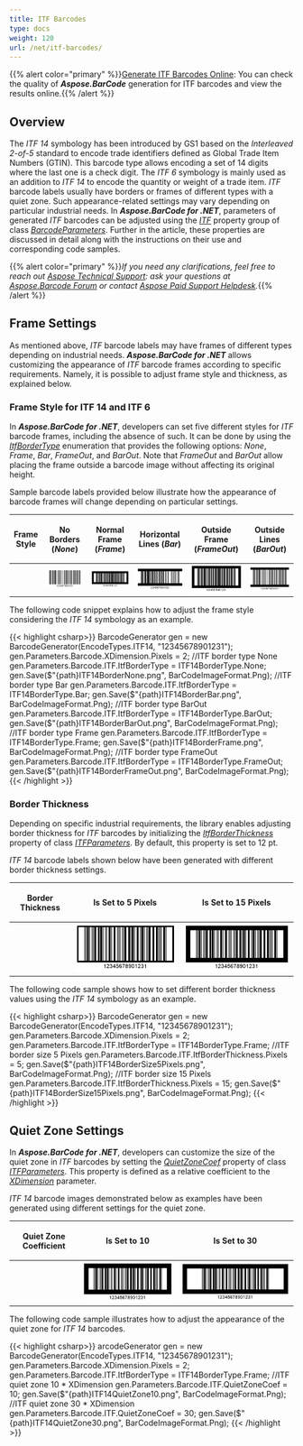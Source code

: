 ```yaml
---
title: ITF Barcodes
type: docs
weight: 120
url: /net/itf-barcodes/
---
```

{{% alert color="primary" %}}[Generate ITF Barcodes Online](https://products.aspose.app/barcode/generate/itf): You can check the quality of ***Aspose.BarCode*** generation for ITF barcodes and view the results online.{{% /alert %}}

## **Overview**
The *ITF 14* symbology has been introduced by GS1 based on the *Interleaved 2-of-5* standard to encode trade identifiers defined as Global Trade Item Numbers (GTIN). This barcode type allows encoding a set of 14 digits where the last one is a check digit. The *ITF 6* symbology is mainly used as an addition to *ITF 14* to encode the quantity or weight of a trade item. *ITF* barcode labels usually have borders or frames of different types with a quiet zone. Such appearance-related settings may vary depending on particular industrial needs. In ***Aspose.BarCode for .NET***, parameters of generated *ITF* barcodes can be adjusted using the [*ITF*](https://reference.aspose.com/barcode/net/aspose.barcode.generation/barcodeparameters/properties/itf) property group of class [*BarcodeParameters*](https://reference.aspose.com/barcode/net/aspose.barcode.generation/barcodeparameters). Further in the article, these properties are discussed in detail along with the instructions on their use and corresponding code samples.
  
{{% alert color="primary" %}}*If you need any clarifications, feel free to reach out [Aspose Technical Support](/barcode/net/technical-support/): ask your questions at [Aspose.Barcode Forum](https://forum.aspose.com/c/barcode/13) or contact [Aspose Paid Support Helpdesk](https://helpdesk.aspose.com/).*{{% /alert %}}

## **Frame Settings**
As mentioned above, *ITF* barcode labels may have frames of different types depending on industrial needs. ***Aspose.BarCode for .NET*** allows customizing the appearance of *ITF* barcode frames according to specific requirements. Namely, it is possible to adjust frame style and thickness, as explained below.
 
### **Frame Style for ITF 14 and ITF 6**
In ***Aspose.BarCode for .NET***, developers can set five different styles for *ITF* barcode frames, including the absence of such. It can be done by using the [*ItfBorderType*](https://reference.aspose.com/barcode/net/aspose.barcode.generation/itf14bordertype) enumeration that provides the following options: *None*, *Frame*, *Bar*, *FrameOut*, and *BarOut*. Note that *FrameOut* and *BarOut* allow placing the frame outside a barcode image without affecting its original height. 
  
Sample barcode labels provided below illustrate how the appearance of barcode frames will change depending on particular settings. 
  
|<p align="center">**Frame Style**</p>|<p align="center">**No Borders (*None*)**</p>|<p align="center">**Normal Frame (*Frame*)**</p>|<p align="center">**Horizontal Lines (*Bar*)**</p>|<p align="center">**Outside Frame (*FrameOut*)**</p>|<p align="center">**Outside Lines (*BarOut*)**</p>|
| :-: | :-: | :-: | :-: | :-: | :-: |
| |<img src="itf14bordernone.png">|<img src="itf14borderframe.png">|<img src="itf14borderbar.png">|<img src="itf14borderframeout.png">|<img src="itf14borderbarout.png">|
  
The following code snippet explains how to adjust the frame style considering the *ITF 14* symbology as an example.
  
{{< highlight csharp>}}
BarcodeGenerator gen = new BarcodeGenerator(EncodeTypes.ITF14, "12345678901231");
gen.Parameters.Barcode.XDimension.Pixels = 2;
//ITF border type None
gen.Parameters.Barcode.ITF.ItfBorderType = ITF14BorderType.None;
gen.Save($"{path}ITF14BorderNone.png", BarCodeImageFormat.Png);
//ITF border type Bar
gen.Parameters.Barcode.ITF.ItfBorderType = ITF14BorderType.Bar;
gen.Save($"{path}ITF14BorderBar.png", BarCodeImageFormat.Png);
//ITF border type BarOut
gen.Parameters.Barcode.ITF.ItfBorderType = ITF14BorderType.BarOut;
gen.Save($"{path}ITF14BorderBarOut.png", BarCodeImageFormat.Png);
//ITF border type Frame
gen.Parameters.Barcode.ITF.ItfBorderType = ITF14BorderType.Frame;
gen.Save($"{path}ITF14BorderFrame.png", BarCodeImageFormat.Png);
//ITF border type FrameOut
gen.Parameters.Barcode.ITF.ItfBorderType = ITF14BorderType.FrameOut;
gen.Save($"{path}ITF14BorderFrameOut.png", BarCodeImageFormat.Png);
{{< /highlight >}}
  
### **Border Thickness**
Depending on specific industrial requirements, the library enables adjusting border thickness for *ITF* barcodes by initializing the [*ItfBorderThickness*](https://reference.aspose.com/barcode/net/aspose.barcode.generation/itfparameters/properties/itfborderthickness) property of class [*ITFParameters*](https://reference.aspose.com/barcode/net/aspose.barcode.generation/itfparameters). By default, this property is set to 12 pt.
  
*ITF 14* barcode labels shown below have been generated with different border thickness settings.
  
|<p align="center">**Border Thickness**</p>|<p align="center">**Is Set to 5 Pixels**</p>|<p align="center">**Is Set to 15 Pixels**</p>|
| :-: | :-: | :-: |
| |<img src="itf14bordersize5pixels.png">|<img src="itf14bordersize15pixels.png">|
  
The following code sample shows how to set different border thickness values using the *ITF 14* symbology as an example.
  
{{< highlight csharp>}}
BarcodeGenerator gen = new BarcodeGenerator(EncodeTypes.ITF14, "12345678901231");
gen.Parameters.Barcode.XDimension.Pixels = 2;
gen.Parameters.Barcode.ITF.ItfBorderType = ITF14BorderType.Frame;
//ITF border size 5 Pixels
gen.Parameters.Barcode.ITF.ItfBorderThickness.Pixels = 5;
gen.Save($"{path}ITF14BorderSize5Pixels.png", BarCodeImageFormat.Png);
//ITF border size 15 Pixels
gen.Parameters.Barcode.ITF.ItfBorderThickness.Pixels = 15;
gen.Save($"{path}ITF14BorderSize15Pixels.png", BarCodeImageFormat.Png);
{{< /highlight >}}
  
## **Quiet Zone Settings**
In ***Aspose.BarCode for .NET***, developers can customize the size of the quiet zone in *ITF* barcodes by setting the [*QuietZoneCoef*](https://reference.aspose.com/barcode/net/aspose.barcode.generation/itfparameters/properties/quietzonecoef) property of class [*ITFParameters*](https://reference.aspose.com/barcode/net/aspose.barcode.generation/itfparameters). This property is defined as a relative coefficient to the [*XDimension*](https://reference.aspose.com/barcode/net/aspose.barcode.generation/barcodeparameters/properties/xdimension) parameter.  
  
*ITF 14* barcode images demonstrated below as examples have been generated using different settings for the quiet zone. 
  
|<p align="center">**Quiet Zone Coefficient**</p>|<p align="center">**Is Set to 10**</p>|<p align="center">**Is Set to 30**</p>|
| :-: | :-: | :-: |
| |<img src="itf14quietzone10.png">|<img src="itf14quietzone30.png">|
  
The following code sample illustrates how to adjust the appearance of the quiet zone for *ITF 14* barcodes.
  
{{< highlight csharp>}}
arcodeGenerator gen = new BarcodeGenerator(EncodeTypes.ITF14, "12345678901231");
gen.Parameters.Barcode.XDimension.Pixels = 2;
gen.Parameters.Barcode.ITF.ItfBorderType = ITF14BorderType.Frame;
//ITF quiet zone 10 * XDimension
gen.Parameters.Barcode.ITF.QuietZoneCoef = 10;
gen.Save($"{path}ITF14QuietZone10.png", BarCodeImageFormat.Png);
//ITF quiet zone 30 * XDimension
gen.Parameters.Barcode.ITF.QuietZoneCoef = 30;
gen.Save($"{path}ITF14QuietZone30.png", BarCodeImageFormat.Png);
{{< /highlight >}}